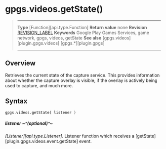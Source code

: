 # gpgs.videos.getState()

> --------------------- ------------------------------------------------------------------------------------------
> __Type__              [Function][api.type.Function]
> __Return value__      none
> __Revision__          [REVISION_LABEL](REVISION_URL)
> __Keywords__          Google Play Games Services, game network, gpgs, videos, getState
> __See also__          [gpgs.videos][plugin.gpgs.videos]
>                       [gpgs.*][plugin.gpgs]
> --------------------- ------------------------------------------------------------------------------------------

## Overview

Retrieves the current state of the capture service. This provides information about whether the capture overlay is visible, if the overlay is actively being used to capture, and much more.

## Syntax

	gpgs.videos.getState( listener )

##### listener ~^(optional)^~
_[Listener][api.type.Listener]._ Listener function which receives a [getState][plugin.gpgs.videos.event.getState] event.